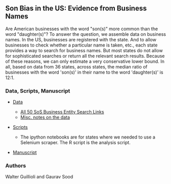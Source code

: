 ## Son Bias in the US: Evidence from Business Names

Are American businesses with the word "son(s)" more common than the word "daughter(s)"? To answer the question, we assemble data on business names. In the US, businesses are registered with the state. And to allow businesses to check whether a particular name is taken, etc., each state provides a way to search for business names. But most states do not allow for sophisticated searches or return all the relevant search results. Because of these reasons, we can only estimate a very conservative lower bound. In all, based on data from 36 states, across states, the median ratio of businesses with the word 'son(s)' in their name to the word 'daughter(s)' is 12:1.

### Data, Scripts, Manuscript

* [Data](data/)
    - [All 50 SoS Business Entity Search Links](https://www.llcuniversity.com/50-secretary-of-state-sos-business-entity-search/)
    - [Misc. notes on the data](states-work-tracker.csv)

* [Scripts](scripts/)
    - The ipython notebooks are for states where we needed to use a Selenium scraper. The R script is the analysis script. 

* [Manuscript](ms/)

### Authors

Walter Guillioli and Gaurav Sood
